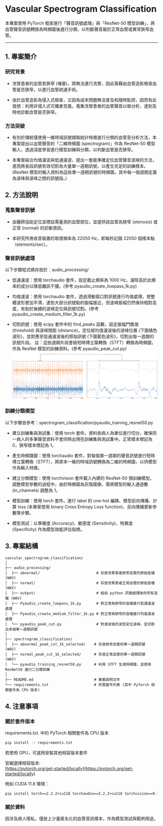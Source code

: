 # Vascular Spectrogram Classification

本專案使用 PyTorch 框架進行「聲音訊號處理」與「ResNet-50 模型訓練」，將血管聲音訊號轉換為時頻圖後進行分類，以判斷聲音屬於正常血管或異常狹窄血管。

---
## 1. 專案簡介
### 研究背景

* 洗腎患者的血管若狹窄 (堵塞)，將無法進行洗腎，因此需藉由血管造影檢查血管是否狹窄，以進行血管疏通手術。

* 由於血管造影為侵入式檢查，又因為成本問題無法普及和隨時監控，因而有此發想：利用非侵入式可攜麥克風，蒐集洗腎患者的血管聲音以做分析，達到及時地診斷血管是否狹窄。

### 方法突破
* 有別於傳統僅使用一維時域訊號擷取統計特徵進行分類的血管音分析方法，本專案提出以血管聲音的「二維時頻圖 (spectrogram)」作為 ResNet-50 模型輸入，透過深度學習進行模型訓練與分類，以判斷血管是否狹窄。

* 本專案結合均值濾波與低通濾波，提出一套能準確定位血管聲音波峰的方法，進而將長段訊號有效切割為大量單一週期訊號，以產生充足的訓練樣本。(ResNet 模型的輸入資料為這些單一週期訊號的時頻圖，其中每一個週期定義為波峰與波峰之間的訊號段。)


## 2. 方法說明
### 蒐集聲音訊號
* 由醫師協助定位並標註需量測的血管部位，並提供該血管為狹窄 (stenosis) 或正常 (normal) 的診斷資訊。

* 本研究所用收音裝置的取樣頻率為 22050 Hz，即每秒記錄 22050 個樣本點（elements/sec）。

### 聲音訊號處理
以下步驟程式碼存放於：audio_processing/

* 低通濾波：使用 torchaudio 套件，設定截止頻率為 1000 Hz，濾除高於此頻率的成分以降低雜訊干擾。(參考 pyaudio_create_lowpass_1k.py)

* 均值濾波：使用 torchaudio 套件，透過滑動窗口對訊號進行均值處理，使整體波形更加平滑，達到大部分訊號點的振幅接近，但波峰振幅仍然保持相對高度，有助於後續的波峰定位與訊號切割。(參考 pyaudio_create_medium_filter_1k.py)

* 切割訊號：使用 scipy 套件中的 find_peaks 函數，設定振幅門檻值 (threshold) 與波峰間距 (distance)，定位經均值濾波後的波峰位置 (下圖橘色波形)，並對應至低通濾波後的原始訊號 (下圖藍色波形)，切割出每一週期的訊號片段。
註：這些週期片段會經短時傅立葉轉換（STFT）轉換為時頻圖，作為 ResNet 模型的訓練資料。(參考 pyaudio_peak_cut.py)
![切割訊號示意圖](images/cut_signal.png)

### 訓練分類模型 
以下步驟皆參考：spectrogram_classification/pyaudio_training_resnet50.py

* 建立訓練集與測試集：使用 torch 套件。資料依病人為單位進行切分，確保同一病人的多筆聲音資料不會同時出現在訓練集與測試集中。正常樣本標記為 0，狹窄樣本標記為 1。

* 產生時頻譜圖：使用 torchaudio 套件，對每個單一週期的聲音訊號進行短時傅立葉轉換（STFT），將原本一維的時域訊號轉換為二維的時頻圖，以供模型作為輸入特徵。

* 建立分類模型：使用 torchvision 套件載入內建的 ResNet-50 預訓練模型。調整模型參數的過程中，由於時頻圖為灰階圖像，需將模型的輸入通道數 (in_channels) 調整為 1。

* 模型訓練：使用 torch 套件。進行 label 的 one-hot 編碼、模型前向傳播、計算 loss (本專案使用 binary Cross Entropy Loss function)、反向傳播更新參數等步驟。

* 模型測試：以準確度 (Accuracy)、敏感度 (Sensitivity)、特異度 (Specificity) 作為模型效能評估指標。


## 3. 專案結構

```
vascular_spectrogram_classification/
│
├── audio_processing/                           
│  ├── abnormal/                          # 存放洗腎患者狹窄血管的原始音檔 (WAV)
│  ├── normal/                            # 存放洗腎患者正常血管的原始音檔 (WAV)
│  ├── output/                            # 經由 python 訊號處理後的所有音檔 (WAV)
│  ├── Pyaudio_create_lowpass_1k.py       # 對正常與狹窄的音檔進行低通濾波處理
│  ├── Pyaudio_create_medium_filter_1k.py # 對正常與狹窄的音檔進行均值濾波處理
│  └── pyaudio_peak_cut.py                # 對濾波後的波型定位波峰，並切割出多個單一週期訊號
│
├── spectrogram_classification/                 
│  ├── abnormal_peak_cut_1k_selected/    # 存放狹窄血管的單一週期訊號 (WAV)
│  ├── normal_peak_cut_1k_selected/      # 存放正常血管的單一週期訊號 (WAV)
│  └── pyaudio_training_resnet50.py      # 利用 STFT 生成時頻譜，並使用 ResNet50 進行二分類訓練
│
├── README.md                            # 專案說明文件 
└── requirements.txt                     # 所需套件列表 (其中 PyTorch 相關套件為 CPU 版本)
```


## 4. 注意事項
### 關於套件版本
requirements.txt. 中的 PyTorch 相關套件為 CPU 版本
```bash
pip install -r requirements.txt
```

若使用 GPU，可選用安裝其他相容版本套件

官網選擇相容版本:  
[https://pytorch.org/get-started/locally](https://pytorch.org/get-started/locally)

例如 CUDA 11.8 環境：
```bash
pip install torch==2.2.2+cu118 torchaudio==2.2.2+cu118 torchvision==0.17.2+cu118 -f https://download.pytorch.org/whl/torch_stable.html
```

### 關於資料

因涉及病人隱私，僅放上少量匿名化的血管音訊樣本，作為模型測試與範例用途。

